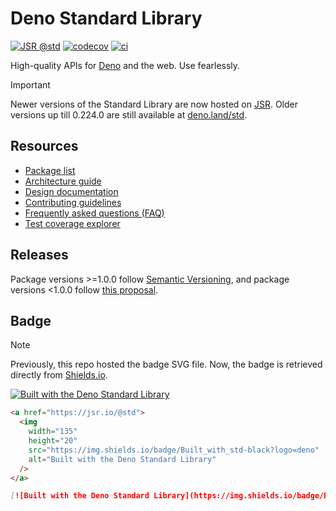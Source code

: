 # Deno Standard Library

[![JSR @std](https://jsr.io/badges/@std)](https://jsr.io/@std)
[![codecov](https://codecov.io/gh/denoland/std/branch/main/graph/badge.svg?token=w6s3ODtULz)](https://codecov.io/gh/denoland/std)
[![ci](https://github.com/denoland/std/actions/workflows/ci.yml/badge.svg)](https://github.com/denoland/std/actions/workflows/ci.yml)

High-quality APIs for [Deno](https://deno.com/) and the web. Use fearlessly.

> [!IMPORTANT]
> Newer versions of the Standard Library are now hosted on
> [JSR](https://jsr.io/@std). Older versions up till 0.224.0 are still available
> at [deno.land/std](https://deno.land/std).

## Resources

- [Package list](https://jsr.io/@std)
- [Architecture guide](./.github/ARCHITECTURE.md)
- [Design documentation](.github/ARCHITECTURE.md#design)
- [Contributing guidelines](.github/CONTRIBUTING.md)
- [Frequently asked questions (FAQ)](./.github/FAQ.md)
- [Test coverage explorer](https://std-coverage.deno.dev/)

## Releases

Package versions >=1.0.0 follow [Semantic Versioning](https://semver.org/), and
package versions <1.0.0 follow
[this proposal](https://github.com/semver/semver/pull/923).

## Badge

> [!NOTE]
> Previously, this repo hosted the badge SVG file. Now, the badge is retrieved
> directly from [Shields.io](https://shields.io/).

[![Built with the Deno Standard Library](https://img.shields.io/badge/Built_with_std-black?logo=deno)](https://jsr.io/@std)

```html
<a href="https://jsr.io/@std">
  <img
    width="135"
    height="20"
    src="https://img.shields.io/badge/Built_with_std-black?logo=deno"
    alt="Built with the Deno Standard Library"
  />
</a>
```

```md
[![Built with the Deno Standard Library](https://img.shields.io/badge/Built_with_std-black?logo=deno)](https://jsr.io/@std)
```
